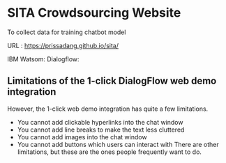 # SITA Crowdsourcing Website
To collect data for training chatbot model

URL : https://prissadang.github.io/sita/

IBM Watsom:
Dialogflow:

## Limitations of the 1-click DialogFlow web demo integration
However, the 1-click web demo integration has quite a few limitations.

* You cannot add clickable hyperlinks into the chat window
* You cannot add line breaks to make the text less cluttered
* You cannot add images into the chat window
* You cannot add buttons which users can interact with
There are other limitations, but these are the ones people frequently want to do.